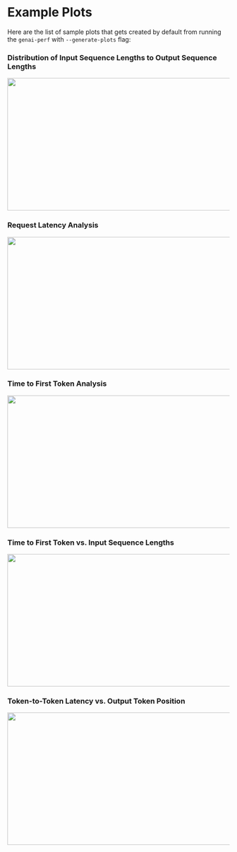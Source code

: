 <!--
Copyright (c) 2024-2025, NVIDIA CORPORATION & AFFILIATES. All rights reserved.

Redistribution and use in source and binary forms, with or without
modification, are permitted provided that the following conditions
are met:
 * Redistributions of source code must retain the above copyright
   notice, this list of conditions and the following disclaimer.
 * Redistributions in binary form must reproduce the above copyright
   notice, this list of conditions and the following disclaimer in the
   documentation and/or other materials provided with the distribution.
 * Neither the name of NVIDIA CORPORATION nor the names of its
   contributors may be used to endorse or promote products derived
   from this software without specific prior written permission.

THIS SOFTWARE IS PROVIDED BY THE COPYRIGHT HOLDERS ``AS IS'' AND ANY
EXPRESS OR IMPLIED WARRANTIES, INCLUDING, BUT NOT LIMITED TO, THE
IMPLIED WARRANTIES OF MERCHANTABILITY AND FITNESS FOR A PARTICULAR
PURPOSE ARE DISCLAIMED.  IN NO EVENT SHALL THE COPYRIGHT OWNER OR
CONTRIBUTORS BE LIABLE FOR ANY DIRECT, INDIRECT, INCIDENTAL, SPECIAL,
EXEMPLARY, OR CONSEQUENTIAL DAMAGES (INCLUDING, BUT NOT LIMITED TO,
PROCUREMENT OF SUBSTITUTE GOODS OR SERVICES; LOSS OF USE, DATA, OR
PROFITS; OR BUSINESS INTERRUPTION) HOWEVER CAUSED AND ON ANY THEORY
OF LIABILITY, WHETHER IN CONTRACT, STRICT LIABILITY, OR TORT
(INCLUDING NEGLIGENCE OR OTHERWISE) ARISING IN ANY WAY OUT OF THE USE
OF THIS SOFTWARE, EVEN IF ADVISED OF THE POSSIBILITY OF SUCH DAMAGE.
-->

# Example Plots

Here are the list of sample plots that gets created by default from running the
`genai-perf` with `--generate-plots` flag:

### Distribution of Input Sequence Lengths to Output Sequence Lengths
<img src="assets/distribution_of_input_sequence_lengths_to_output_sequence_lengths.jpeg" width="800" height="300" />

### Request Latency Analysis
<img src="assets/request_latency.jpeg" width="800" height="300" />

### Time to First Token Analysis
<img src="assets/time_to_first_token.jpeg" width="800" height="300" />

### Time to First Token vs. Input Sequence Lengths
<img src="assets/time_to_first_token_vs_input_sequence_lengths.jpeg" width="800" height="300" />

### Token-to-Token Latency vs. Output Token Position
<img src="assets/token-to-token_latency_vs_output_token_position.jpeg" width="800" height="300" />